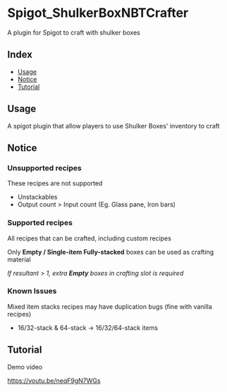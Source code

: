 # Spigot_ShulkerBoxNBTCrafter
A plugin for Spigot to craft with shulker boxes

## Index
- [Usage](#Usage)
- [Notice](#Notice)
- [Tutorial](#Tutorial)

## Usage

A spigot plugin that allow players to use Shulker Boxes' inventory to craft


## Notice

### Unsupported recipes

These recipes are not supported
- Unstackables
- Output count > Input count (Eg. Glass pane, Iron bars)

### Supported recipes

All recipes that can be crafted, including custom recipes

Only **Empty / Single-item Fully-stacked** boxes can be used as crafting material

*If resultant > 1, extra __Empty__ boxes in crafting slot is required*

### Known Issues

Mixed item stacks recipes may have duplication bugs (fine with vanilla recipes)
- 16/32-stack & 64-stack -> 16/32/64-stack items

## Tutorial
Demo video


https://youtu.be/neqF9gN7WGs
